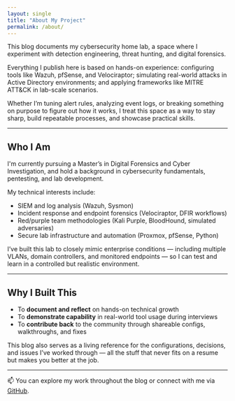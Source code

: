 ```yaml
---
layout: single
title: "About My Project"
permalink: /about/
---
```



This blog documents my cybersecurity home lab, a space where I experiment with detection engineering, threat hunting, and digital forensics. 

Everything I publish here is based on hands-on experience: configuring tools like Wazuh, pfSense, and Velociraptor; simulating real-world attacks in Active Directory environments; and applying frameworks like MITRE ATT&CK in lab-scale scenarios.

Whether I’m tuning alert rules, analyzing event logs, or breaking something on purpose to figure out how it works, I treat this space as a way to stay sharp, build repeatable processes, and showcase practical skills.

---

## Who I Am

I'm currently pursuing a Master’s in Digital Forensics and Cyber Investigation, and hold a background in cybersecurity fundamentals, pentesting, and lab development.

My technical interests include:

- SIEM and log analysis (Wazuh, Sysmon)
- Incident response and endpoint forensics (Velociraptor, DFIR workflows)
- Red/purple team methodologies (Kali Purple, BloodHound, simulated adversaries)
- Secure lab infrastructure and automation (Proxmox, pfSense, Python)

I’ve built this lab to closely mimic enterprise conditions — including multiple VLANs, domain controllers, and monitored endpoints — so I can test and learn in a controlled but realistic environment.

---

## Why I Built This

- To **document and reflect** on hands-on technical growth  
- To **demonstrate capability** in real-world tool usage during interviews  
- To **contribute back** to the community through shareable configs, walkthroughs, and fixes

This blog also serves as a living reference for the configurations, decisions, and issues I’ve worked through — all the stuff that never fits on a resume but makes you better at the job.

---

📫 You can explore my work throughout the blog or connect with me via [GitHub](https://github.com/sahara7191).

